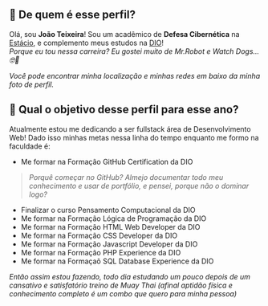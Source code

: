 ## 💭 De quem é esse perfil?

Olá, sou **João Teixeira**! Sou um acadêmico de **Defesa Cibernética** na [Estácio](estácio.br), e complemento meus estudos na [DIO](https://www.dio.me/)!  
_Porque eu tou nessa carreira? Eu gostei muito de Mr.Robot e Watch Dogs... 🤓🤫_

*Você pode encontrar minha localização e minhas redes em baixo da minha foto de perfil.*

## 📅 Qual o objetivo desse perfil para esse ano?

Atualmente estou me dedicando a ser fullstack área de Desenvolvimento Web! Dado isso minhas metas nessa linha do tempo enquanto me formo na faculdade é:

- Me formar na Formação GitHub Certification da DIO 
> _Porquê começar no GitHub? Almejo documentar todo meu conhecimento e usar de portfólio, e pensei, porque não o dominar logo?_
- Finalizar o curso Pensamento Computacional da DIO
- Me formar na Formação Lógica de Programação da DIO
- Me formar na Formação HTML Web Developer da DIO
- Me formar na Formação CSS Developer da DIO
- Me formar na Formação Javascript Developer da DIO
- Me formar na Formação PHP Experience da DIO
- Me formar na Formaçaõ SQL Database Experience da DIO

_Então assim estou fazendo, todo dia estudando um pouco depois de um cansativo e satisfatório treino de Muay Thai (afinal aptidão física e conhecimento completo é um combo que quero para minha pessoa)_
